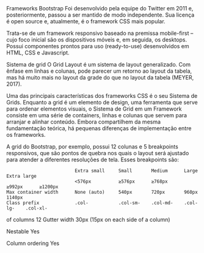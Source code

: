 <link href="https://getbootstrap.com/docs/5.1/getting-started/introduction/">
Frameworks
Bootstrap
Foi desenvolvido pela equipe do Twitter em 2011 e, posteriormente, passou a ser mantido de modo independente. Sua licença é open source e, atualmente, é o framework CSS mais popular.

Trata-se de um framework responsivo baseado na premissa mobile-first – cujo foco inicial são os dispositivos móveis e, em seguida, os desktops. Possui componentes prontos para uso (ready-to-use) desenvolvidos em HTML, CSS e Javascript.

Sistema de grid
O Grid Layout é um sistema de layout generalizado. Com ênfase em linhas e colunas, pode parecer um retorno ao layout da tabela, mas há muito mais no layout da grade do que no layout da tabela (MEYER, 2017).

Uma das principais características dos frameworks CSS é o seu Sistema de Grids. Enquanto a grid é um elemento de design, uma ferramenta que serve para ordenar elementos visuais, o Sistema de Grid em um Framework consiste em uma série de containers, linhas e colunas que servem para arranjar e alinhar conteúdo. Embora compartilhem da mesma fundamentação teórica, há pequenas diferenças de implementação entre os frameworks.

A grid do Bootstrap, por exemplo, possui 12 colunas e 5 breakpoints responsivos, que são pontos de quebra nos quais o layout será ajustado para atender a diferentes resoluções de tela. Esses breakpoints são:

                             Extra small     Small       Medium      Large       Extra large
                             <576px          ≥576px      ≥768px      ≥992px      ≥1200px
    Max container width      None (auto)     540px       720px       960px       1140px
    Class prefix             .col-           .col-sm-    .col-md-    .col-lg-    .col-xl-

 of columns             12
Gutter width             30px (15px on each side of a column)

Nestable                 Yes

Column ordering          Yes

